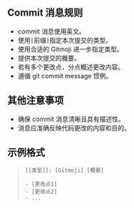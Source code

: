 ## Commit 消息规则
- commit 消息使用英文。
- 使用`[`前缀`]`指定本次提交的类型。
- 使用合适的 Gitmoji 进一步指定类型。
- 提供本次提交的概要。
- 若有多个更改点，分点概述更改内容。
- 遵循 git commit message 惯例。

## 其他注意事项
- 确保 commit 消息清晰且具有描述性。
- 消息应准确反映代码更改的内容和目的。

## 示例格式
> ```
> [[类型]]: [Gitmoji] [概要]
> 
> - [更改点1]
> - [更改点2]
> - ...
> ```